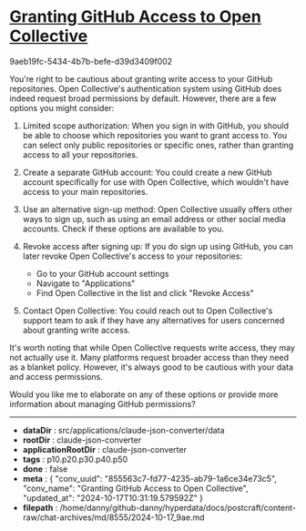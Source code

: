 # [Granting GitHub Access to Open Collective](https://claude.ai/chat/855563c7-fd77-4235-ab79-1a6ce34e73c5)

9aeb19fc-5434-4b7b-befe-d39d3409f002

 You're right to be cautious about granting write access to your GitHub repositories. Open Collective's authentication system using GitHub does indeed request broad permissions by default. However, there are a few options you might consider:

1. Limited scope authorization: When you sign in with GitHub, you should be able to choose which repositories you want to grant access to. You can select only public repositories or specific ones, rather than granting access to all your repositories.

2. Create a separate GitHub account: You could create a new GitHub account specifically for use with Open Collective, which wouldn't have access to your main repositories.

3. Use an alternative sign-up method: Open Collective usually offers other ways to sign up, such as using an email address or other social media accounts. Check if these options are available to you.

4. Revoke access after signing up: If you do sign up using GitHub, you can later revoke Open Collective's access to your repositories:
   - Go to your GitHub account settings
   - Navigate to "Applications"
   - Find Open Collective in the list and click "Revoke Access"

5. Contact Open Collective: You could reach out to Open Collective's support team to ask if they have any alternatives for users concerned about granting write access.

It's worth noting that while Open Collective requests write access, they may not actually use it. Many platforms request broader access than they need as a blanket policy. However, it's always good to be cautious with your data and access permissions.

Would you like me to elaborate on any of these options or provide more information about managing GitHub permissions?

---

* **dataDir** : src/applications/claude-json-converter/data
* **rootDir** : claude-json-converter
* **applicationRootDir** : claude-json-converter
* **tags** : p10.p20.p30.p40.p50
* **done** : false
* **meta** : {
  "conv_uuid": "855563c7-fd77-4235-ab79-1a6ce34e73c5",
  "conv_name": "Granting GitHub Access to Open Collective",
  "updated_at": "2024-10-17T10:31:19.579592Z"
}
* **filepath** : /home/danny/github-danny/hyperdata/docs/postcraft/content-raw/chat-archives/md/8555/2024-10-17_9ae.md